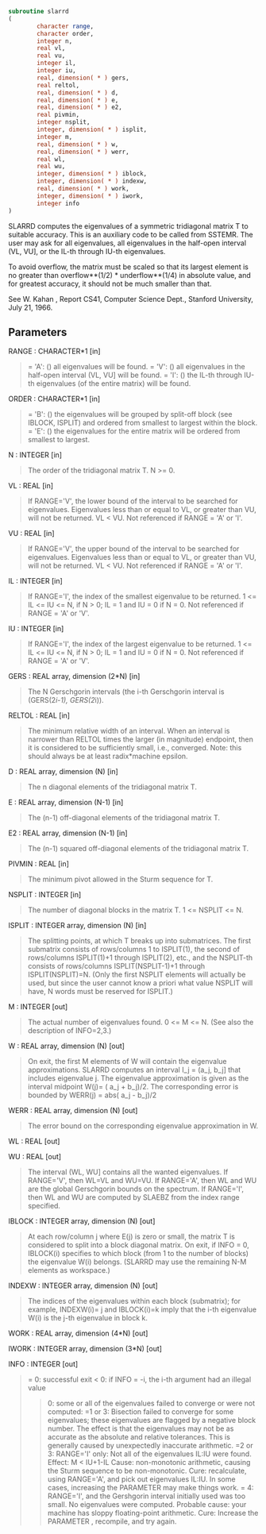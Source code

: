 ```fortran
subroutine slarrd
(
        character range,
        character order,
        integer n,
        real vl,
        real vu,
        integer il,
        integer iu,
        real, dimension( * ) gers,
        real reltol,
        real, dimension( * ) d,
        real, dimension( * ) e,
        real, dimension( * ) e2,
        real pivmin,
        integer nsplit,
        integer, dimension( * ) isplit,
        integer m,
        real, dimension( * ) w,
        real, dimension( * ) werr,
        real wl,
        real wu,
        integer, dimension( * ) iblock,
        integer, dimension( * ) indexw,
        real, dimension( * ) work,
        integer, dimension( * ) iwork,
        integer info
)
```

SLARRD computes the eigenvalues of a symmetric tridiagonal
matrix T to suitable accuracy. This is an auxiliary code to be
called from SSTEMR.
The user may ask for all eigenvalues, all eigenvalues
in the half-open interval (VL, VU], or the IL-th through IU-th
eigenvalues.

To avoid overflow, the matrix must be scaled so that its
largest element is no greater than overflow**(1/2) * underflow**(1/4) in absolute value, and for greatest
accuracy, it should not be much smaller than that.

See W. Kahan , Report CS41, Computer Science Dept., Stanford
University, July 21, 1966.

## Parameters
RANGE : CHARACTER*1 [in]
> = 'A': ()   all eigenvalues will be found.
> = 'V': () all eigenvalues in the half-open interval
> (VL, VU] will be found.
> = 'I': () the IL-th through IU-th eigenvalues (of the
> entire matrix) will be found.

ORDER : CHARACTER*1 [in]
> = 'B': () the eigenvalues will be grouped by
> split-off block (see IBLOCK, ISPLIT) and
> ordered from smallest to largest within
> the block.
> = 'E': ()
> the eigenvalues for the entire matrix
> will be ordered from smallest to
> largest.

N : INTEGER [in]
> The order of the tridiagonal matrix T.  N >= 0.

VL : REAL [in]
> If RANGE='V', the lower bound of the interval to
> be searched for eigenvalues.  Eigenvalues less than or equal
> to VL, or greater than VU, will not be returned.  VL < VU.
> Not referenced if RANGE = 'A' or 'I'.

VU : REAL [in]
> If RANGE='V', the upper bound of the interval to
> be searched for eigenvalues.  Eigenvalues less than or equal
> to VL, or greater than VU, will not be returned.  VL < VU.
> Not referenced if RANGE = 'A' or 'I'.

IL : INTEGER [in]
> If RANGE='I', the index of the
> smallest eigenvalue to be returned.
> 1 <= IL <= IU <= N, if N > 0; IL = 1 and IU = 0 if N = 0.
> Not referenced if RANGE = 'A' or 'V'.

IU : INTEGER [in]
> If RANGE='I', the index of the
> largest eigenvalue to be returned.
> 1 <= IL <= IU <= N, if N > 0; IL = 1 and IU = 0 if N = 0.
> Not referenced if RANGE = 'A' or 'V'.

GERS : REAL array, dimension (2*N) [in]
> The N Gerschgorin intervals (the i-th Gerschgorin interval
> is (GERS(2*i-1), GERS(2*i)).

RELTOL : REAL [in]
> The minimum relative width of an interval.  When an interval
> is narrower than RELTOL times the larger (in
> magnitude) endpoint, then it is considered to be
> sufficiently small, i.e., converged.  Note: this should
> always be at least radix*machine epsilon.

D : REAL array, dimension (N) [in]
> The n diagonal elements of the tridiagonal matrix T.

E : REAL array, dimension (N-1) [in]
> The (n-1) off-diagonal elements of the tridiagonal matrix T.

E2 : REAL array, dimension (N-1) [in]
> The (n-1) squared off-diagonal elements of the tridiagonal matrix T.

PIVMIN : REAL [in]
> The minimum pivot allowed in the Sturm sequence for T.

NSPLIT : INTEGER [in]
> The number of diagonal blocks in the matrix T.
> 1 <= NSPLIT <= N.

ISPLIT : INTEGER array, dimension (N) [in]
> The splitting points, at which T breaks up into submatrices.
> The first submatrix consists of rows/columns 1 to ISPLIT(1),
> the second of rows/columns ISPLIT(1)+1 through ISPLIT(2),
> etc., and the NSPLIT-th consists of rows/columns
> ISPLIT(NSPLIT-1)+1 through ISPLIT(NSPLIT)=N.
> (Only the first NSPLIT elements will actually be used, but
> since the user cannot know a priori what value NSPLIT will
> have, N words must be reserved for ISPLIT.)

M : INTEGER [out]
> The actual number of eigenvalues found. 0 <= M <= N.
> (See also the description of INFO=2,3.)

W : REAL array, dimension (N) [out]
> On exit, the first M elements of W will contain the
> eigenvalue approximations. SLARRD computes an interval
> I_j = (a_j, b_j] that includes eigenvalue j. The eigenvalue
> approximation is given as the interval midpoint
> W(j)= ( a_j + b_j)/2. The corresponding error is bounded by
> WERR(j) = abs( a_j - b_j)/2

WERR : REAL array, dimension (N) [out]
> The error bound on the corresponding eigenvalue approximation
> in W.

WL : REAL [out]

WU : REAL [out]
> The interval (WL, WU] contains all the wanted eigenvalues.
> If RANGE='V', then WL=VL and WU=VU.
> If RANGE='A', then WL and WU are the global Gerschgorin bounds
> on the spectrum.
> If RANGE='I', then WL and WU are computed by SLAEBZ from the
> index range specified.

IBLOCK : INTEGER array, dimension (N) [out]
> At each row/column j where E(j) is zero or small, the
> matrix T is considered to split into a block diagonal
> matrix.  On exit, if INFO = 0, IBLOCK(i) specifies to which
> block (from 1 to the number of blocks) the eigenvalue W(i)
> belongs.  (SLARRD may use the remaining N-M elements as
> workspace.)

INDEXW : INTEGER array, dimension (N) [out]
> The indices of the eigenvalues within each block (submatrix);
> for example, INDEXW(i)= j and IBLOCK(i)=k imply that the
> i-th eigenvalue W(i) is the j-th eigenvalue in block k.

WORK : REAL array, dimension (4*N) [out]

IWORK : INTEGER array, dimension (3*N) [out]

INFO : INTEGER [out]
> = 0:  successful exit
> < 0:  if INFO = -i, the i-th argument had an illegal value
> > 0:  some or all of the eigenvalues failed to converge or
> were not computed:
> =1 or 3: Bisection failed to converge for some
> eigenvalues; these eigenvalues are flagged by a
> negative block number.  The effect is that the
> eigenvalues may not be as accurate as the
> absolute and relative tolerances.  This is
> generally caused by unexpectedly inaccurate
> arithmetic.
> =2 or 3: RANGE='I' only: Not all of the eigenvalues
> IL:IU were found.
> Effect: M < IU+1-IL
> Cause:  non-monotonic arithmetic, causing the
> Sturm sequence to be non-monotonic.
> Cure:   recalculate, using RANGE='A', and pick
> out eigenvalues IL:IU.  In some cases,
> increasing the PARAMETER  may
> make things work.
> = 4:    RANGE='I', and the Gershgorin interval
> initially used was too small.  No eigenvalues
> were computed.
> Probable cause: your machine has sloppy
> floating-point arithmetic.
> Cure: Increase the PARAMETER ,
> recompile, and try again.
